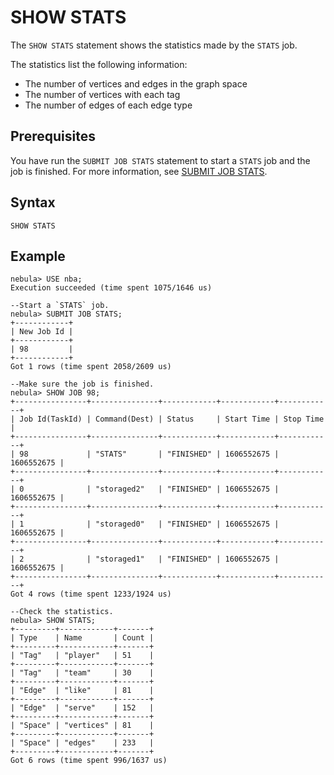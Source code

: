 # SHOW STATS

The `SHOW STATS` statement shows the statistics made by the `STATS` job. 

The statistics list the following information:

* The number of vertices and edges in the graph space
* The number of vertices with each tag
* The number of edges of each edge type

## Prerequisites

You have run the `SUBMIT JOB STATS` statement to start a `STATS` job and the job is finished. For more information, see [SUBMIT JOB STATS](../../18.operation-and-maintenance-statements/4.job-statements).

## Syntax

```ngql
SHOW STATS
```

## Example

```ngql
nebula> USE nba;
Execution succeeded (time spent 1075/1646 us)

--Start a `STATS` job.
nebula> SUBMIT JOB STATS;
+------------+
| New Job Id |
+------------+
| 98         |
+------------+
Got 1 rows (time spent 2058/2609 us)

--Make sure the job is finished.
nebula> SHOW JOB 98;
+----------------+---------------+------------+------------+------------+
| Job Id(TaskId) | Command(Dest) | Status     | Start Time | Stop Time  |
+----------------+---------------+------------+------------+------------+
| 98             | "STATS"       | "FINISHED" | 1606552675 | 1606552675 |
+----------------+---------------+------------+------------+------------+
| 0              | "storaged2"   | "FINISHED" | 1606552675 | 1606552675 |
+----------------+---------------+------------+------------+------------+
| 1              | "storaged0"   | "FINISHED" | 1606552675 | 1606552675 |
+----------------+---------------+------------+------------+------------+
| 2              | "storaged1"   | "FINISHED" | 1606552675 | 1606552675 |
+----------------+---------------+------------+------------+------------+
Got 4 rows (time spent 1233/1924 us)

--Check the statistics.
nebula> SHOW STATS;
+---------+------------+-------+
| Type    | Name       | Count |
+---------+------------+-------+
| "Tag"   | "player"   | 51    |
+---------+------------+-------+
| "Tag"   | "team"     | 30    |
+---------+------------+-------+
| "Edge"  | "like"     | 81    |
+---------+------------+-------+
| "Edge"  | "serve"    | 152   |
+---------+------------+-------+
| "Space" | "vertices" | 81    |
+---------+------------+-------+
| "Space" | "edges"    | 233   |
+---------+------------+-------+
Got 6 rows (time spent 996/1637 us)
```